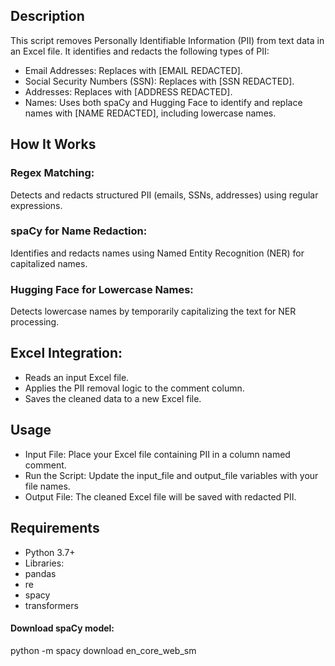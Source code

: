 ## Description
This script removes Personally Identifiable Information (PII) from text data in an Excel file. It identifies and redacts the following types of PII:

- Email Addresses: Replaces with [EMAIL REDACTED].
- Social Security Numbers (SSN): Replaces with [SSN REDACTED].
- Addresses: Replaces with [ADDRESS REDACTED].
- Names: Uses both spaCy and Hugging Face to identify and replace names with [NAME REDACTED], including lowercase names.

## How It Works
### Regex Matching:

Detects and redacts structured PII (emails, SSNs, addresses) using regular expressions.

### spaCy for Name Redaction:
Identifies and redacts names using Named Entity Recognition (NER) for capitalized names.

### Hugging Face for Lowercase Names:
Detects lowercase names by temporarily capitalizing the text for NER processing.

## Excel Integration:
- Reads an input Excel file.
- Applies the PII removal logic to the comment column.
- Saves the cleaned data to a new Excel file.
## Usage
- Input File: Place your Excel file containing PII in a column named comment.
- Run the Script: Update the input_file and output_file variables with your file names.
- Output File: The cleaned Excel file will be saved with redacted PII.

## Requirements
- Python 3.7+
- Libraries:
- pandas
- re
- spacy
- transformers
#### Download spaCy model:
python -m spacy download en_core_web_sm
